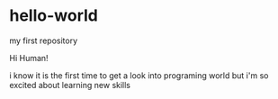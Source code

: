 # hello-world
my first repository

Hi Human!

i know it is the first time to get a look into programing world but i'm so excited about learning new skills
